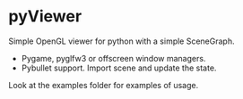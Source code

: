 # pyViewer

Simple OpenGL viewer for python with a simple SceneGraph. 
- Pygame, pyglfw3 or offscreen window managers.
- Pybullet support. Import scene and update the state.

Look at the examples folder for examples of usage.
